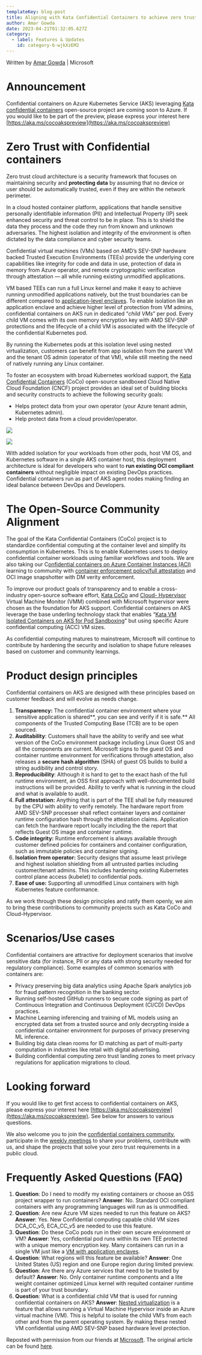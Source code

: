 ```yaml
---
templateKey: blog-post
title: Aligning with Kata Confidential Containers to achieve zero trust operator deployments with AKS
author: Amar Gowda
date: 2023-04-21T01:32:05.627Z
category: 
  - label: Features & Updates
    id: category-6-wjkXzEM2
---
```


Written by [Amar Gowda](https://techcommunity.microsoft.com/t5/user/viewprofilepage/user-id/681343#profile) | Microsoft

# Announcement

Confidential containers on Azure Kubernetes Service (AKS) leveraging [Kata confidential containers](https://github.com/confidential-containers/) open-source project are coming soon to Azure. If you would like to be part of the preview, please express your interest here [https://aka.ms/cocoakspreview](https://aka.ms/cocoakspreview)

# Zero Trust with Confidential containers

Zero trust cloud architecture is a security framework that focuses on maintaining security and **protecting data** by assuming that no device or user should be automatically trusted, even if they are within the network perimeter.

In a cloud hosted container platform, applications that handle sensitive personally identifiable information (PII) and Intellectual Property (IP) seek enhanced security and threat control to be in place. This is to shield the data they process and the code they run from known and unknown adversaries. The highest isolation and integrity of the environment is often dictated by the data compliance and cyber security teams.

Confidential virtual machines (VMs) based on AMD’s SEV-SNP hardware backed Trusted Execution Environments (TEEs) provide the underlying core capabilities like integrity for code and data in use, protection of data in memory from Azure operator, and remote cryptographic verification through attestation — all while running existing unmodified applications.

VM based TEEs can run a full Linux kernel and make it easy to achieve running unmodified applications natively, but the trust boundaries can be different compared to [application-level enclaves](https://learn.microsoft.com/en-us/azure/confidential-computing/confidential-nodes-aks-overview). To enable isolation like an application enclave and achieve higher level of protection from VM admins, confidential containers on AKS run in dedicated “_child VMs_” per pod. Every child VM comes with its own memory encryption key with AMD SEV-SNP protections and the lifecycle of a child VM is associated with the lifecycle of the confidential Kubernetes pod.

By running the Kubernetes pods at this isolation level using nested virtualization, customers can benefit from app isolation from the parent VM and the tenant OS admin (operator of that VM), while still meeting the need of natively running any Linux container.

To foster an ecosystem with broad Kubernetes workload support, the [Kata Confidential Containers](https://github.com/confidential-containers) (CoCo) open-source sandboxed Cloud Native Cloud Foundation (CNCF) project provides an ideal set of building blocks and security constructs to achieve the following security goals:

*   Helps protect data from your own operator (your Azure tenant admin, Kubernetes admin).
*   Help protect data from a cloud provider/operator.

![](https://miro.medium.com/v2/resize:fit:231/0*U_V1d1t1r-DQE_4w)

![](https://miro.medium.com/v2/resize:fit:322/0*ZQiAiEY3-GgfL3Me)

With added isolation for your workloads from other pods, host VM OS, and Kubernetes software in a single AKS container host, this deployment architecture is ideal for developers who want to **run existing OCI compliant containers** without negligible impact on existing DevOps practices. Confidential containers run as part of AKS agent nodes making finding an ideal balance between DevOps and Developers.

# The Open-Source Community Alignment

The goal of the Kata Confidential Containers (CoCo) project is to standardize confidential computing at the container level and simplify its consumption in Kubernetes. This is to enable Kubernetes users to deploy confidential container workloads using familiar workflows and tools. We are also taking our C[onfidential containers on Azure Container Instances (ACI)](https://learn.microsoft.com/en-us/azure/container-instances/container-instances-confidential-overview) learning to community with [container enforcement policy/full attestation](https://github.com/microsoft/kata-containers/tree/cc-msft) and OCI image snapshotter with DM verity enforcement.

To improve our product goals of transparency and to enable a cross-industry open-source software effort, [Kata CoCo](https://github.com/confidential-containers) and [Cloud- Hypervisor](https://www.cloudhypervisor.org/) Virtual Machine Monitor (VMM) combined with Microsoft hypervisor were chosen as the foundation for AKS support. Confidential containers on AKS leverage the base underling technology stack that enables “[Kata VM Isolated Containers on AKS for Pod Sandboxing](https://techcommunity.microsoft.com/t5/apps-on-azure-blog/preview-support-for-kata-vm-isolated-containers-on-aks-for-pod/ba-p/3751557)” but using specific Azure confidential computing (ACC) VM sizes.

As confidential computing matures to mainstream, Microsoft will continue to contribute by hardening the security and isolation to shape future releases based on customer and community learnings.

# Product design principles

Confidential containers on AKS are designed with these principles based on customer feedback and will evolve as needs change.

1.  **Transparency:** The confidential container environment where your sensitive application is shared**, you can see and verify if it is safe.** All components of the Trusted Computing Base (TCB) are to be open sourced.
2.  **Auditability**: Customers shall have the ability to verify and see what version of the CoCo environment package including Linux Guest OS and all the components are current. Microsoft signs to the guest OS and container runtime environment for verifications through attestation, also releases a **secure hash algorithm** (SHA) of guest OS builds to build a string audibility and control story.
3.  **Reproducibility**: Although it is hard to get to the exact hash of the full runtime environment, an OSS first approach with well-documented build instructions will be provided. Ability to verify what is running in the cloud and what is available to audit.
4.  **Full attestation:** Anything that is part of the TEE shall be fully measured by the CPU with ability to verify remotely. The hardware report from AMD SEV-SNP processer shall reflect container layers and container runtime configuration hash through the attestation claims. Application can fetch the hardware report locally including the the report that reflects Guest OS image and container runtime.
5.  **Code integrity:** Runtime enforcement is always available through customer defined policies for containers and container configuration, such as immutable policies and container signing.
6.  **Isolation from operator:** Security designs that assume least privilege and highest isolation shielding from all untrusted parties including customer/tenant admins. This includes hardening existing Kubernetes control plane access (kubelet) to confidential pods.
7.  **Ease of use:** Supporting all unmodified Linux containers with high Kubernetes feature conformance.

As we work through these design principles and ratify them openly, we aim to bring these contributions to community projects such as Kata CoCo and Cloud-Hypervisor.

# Scenarios/Use cases

Confidential containers are attractive for deployment scenarios that involve sensitive data (for instance, PII or any data with strong security needed for regulatory compliance). Some examples of common scenarios with containers are:

*   Privacy preserving big data analytics using Apache Spark analytics job for fraud pattern recognition in the banking sector.
*   Running self-hosted GitHub runners to secure code signing as part of Continuous Integration and Continuous Deployment (CI/CD) DevOps practices.
*   Machine Learning inferencing and training of ML models using an encrypted data set from a trusted source and only decrypting inside a confidential container environment for purposes of privacy preserving ML inference.
*   Building big data clean rooms for ID matching as part of multi-party computation in industries like retail with digital advertising.
*   Building confidential computing zero trust landing zones to meet privacy regulations for application migrations to cloud.

# Looking forward

If you would like to get first access to confidential containers on AKS, please express your interest here [https://aka.ms/cocoakspreview](https://aka.ms/cocoakspreview). See below for answers to various questions.

We also welcome you to join the [confidential containers community,](https://github.com/confidential-containers/) participate in the [weekly meetings](https://docs.google.com/document/d/1E3GLCzNgrcigUlgWAZYlgqNTdVwiMwCRTJ0QnJhLZGA/edit#heading=h.qo5uv6tg7dfy) to share your problems, contribute with us, and shape the projects that solve your zero trust requirements in a public cloud.

# Frequently Asked Questions (FAQ)

1.  **Question**: Do I need to modify my existing containers or choose an OSS project wrapper to run containers? **Answer**: No. Standard OCI compliant containers with any programming languages will run as is unmodified.
2.  **Question**: Are new Azure VM sizes needed to run this feature on AKS? **Answer**: Yes. New Confidential computing capable child VM sizes DCA\_CC\_v5, ECA\_CC\_v5 are needed to use this feature.
3.  **Question**: Do these CoCo pods run in their own secure environment or VM? **Answer**: Yes, confidential pod runs within its own TEE protected with a unique memory encryption key. Many containers can run in a single VM just like a [VM with application enclaves](https://learn.microsoft.com/en-us/azure/confidential-computing/confidential-nodes-aks-overview).
4.  **Question**: What regions will this feature be available? **Answer**: One United States (US) region and one Europe region during limited preview.
5.  **Question**: Are there any Azure services that need to be trusted by default? **Answer**: No. Only container runtime components and a lite weight container optimized Linux kernel with requited container runtime is part of your trust boundary.
6.  **Question**: What is a confidential child VM that is used for running confidential containers on AKS? **Answer**: [Nested virtualization](https://learn.microsoft.com/en-us/virtualization/hyper-v-on-windows/user-guide/nested-virtualization#how-nested-virtualization-works) is a feature that allows running a Virtual Machine Hypervisor inside an Azure virtual machine (VM). This is helpful to isolate the child VM’s from each other and from the parent operating system. By making these nested VM confidential using AMD SEV-SNP based hardware level protection.

Reposted with permission from our friends at [Microsoft](https://microsoft.com). The original article can be found [here](https://techcommunity.microsoft.com/t5/azure-confidential-computing/aligning-with-kata-confidential-containers-to-achieve-zero-trust/ba-p/3797876).